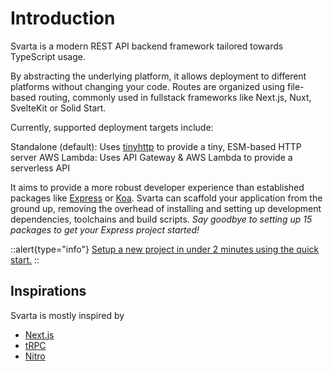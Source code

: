 # Introduction

Svarta is a modern REST API backend framework tailored towards TypeScript usage.

By abstracting the underlying platform, it allows deployment to different platforms without changing your code. Routes are organized using file-based routing, commonly used in fullstack frameworks like Next.js, Nuxt, SvelteKit or Solid Start.

Currently, supported deployment targets include:

Standalone (default): Uses [tinyhttp](https://github.com/tinyhttp/tinyhttp) to provide a tiny, ESM-based HTTP server
AWS Lambda: Uses API Gateway & AWS Lambda to provide a serverless API

It aims to provide a more robust developer experience than established packages like [Express](https://expressjs.com/) or [Koa](https://koajs.com/).
Svarta can scaffold your application from the ground up, removing the overhead of installing and setting up development dependencies, toolchains and build scripts. *Say goodbye to setting up 15 packages to get your Express project started!*

::alert{type="info"}
[Setup a new project in under 2 minutes using the quick start.](/guide/quick-start)
::

## Inspirations

Svarta is mostly inspired by

- [Next.js](https://nextjs.org/)
- [tRPC](https://trpc.io/)
- [Nitro](https://nitro.unjs.io/)
